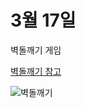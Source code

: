 # 3월 17일

벽돌깨기 게임

[벽돌깨기 참고](https://post.naver.com/viewer/postView.nhn?volumeNo=7415574&memberNo=11439725)

![벽돌깨기](https://post-phinf.pstatic.net/MjAxODA1MDhfMTkw/MDAxNTI1NzYwNzI4ODkw.fjw4zx1hMCdfFSuxKIxLoYhCogLz3GoaQJwQiWEp2e4g.hPtRTlMWWZL13c2AKUWAdfL1FdGm9X0VPDE4ZQqqo6kg.PNG/image.png?type=w1200)
